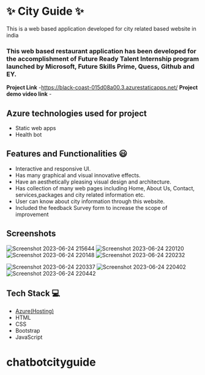 # ✨ City Guide ✨

This is a web based application developed for city related based website in india

### This web based restaurant application has been developed for the accomplishment of Future Ready Talent Internship program launched by Microsoft, Future Skills Prime, Quess, Github and EY.


**Project Link** -https://black-coast-015d08a00.3.azurestaticapps.net/
**Project demo video link** -
## Azure technologies used for project
- Static web apps
- Health bot

## Features and Functionalities 😃

- Interactive and responsive UI.
- Has many graphical and visual innovative effects.
- Have an aesthetically pleasing visual design and architecture.
- Has collection of many web pages including Home, About Us, Contact, services,packages and city  related information etc.
- User can know about city information through this website.
- Included the feedback Survey form to increase the scope of improvement 

## Screenshots





![Screenshot 2023-06-24 215644](https://github.com/thanvitha-gullipalli/chatbotcityguide/assets/128880478/5907b1f9-401b-40e5-951a-a56ddd3d10bc)
![Screenshot 2023-06-24 220120](https://github.com/thanvitha-gullipalli/chatbotcityguide/assets/128880478/42aaf4b0-9917-442d-98cf-decf3a71d567)
![Screenshot 2023-06-24 220148](https://github.com/thanvitha-gullipalli/chatbotcityguide/assets/128880478/a248cb61-d993-4845-8ede-bddca5ac43d7)
![Screenshot 2023-06-24 220232](https://github.com/thanvitha-gullipalli/chatbotcityguide/assets/128880478/e3d5bc98-b748-468c-90e9-0fc1312ca773)

![Screenshot 2023-06-24 220337](https://github.com/thanvitha-gullipalli/chatbotcityguide/assets/128880478/1e74213e-2874-47f0-83c7-3489de18176f)
![Screenshot 2023-06-24 220402](https://github.com/thanvitha-gullipalli/chatbotcityguide/assets/128880478/887fd7d4-d887-4934-ad5e-cc787315ba38)
![Screenshot 2023-06-24 220442](https://github.com/thanvitha-gullipalli/chatbotcityguide/assets/128880478/41517208-28a8-4120-bbbc-46c8fc7f3665)





## Tech Stack 💻

- [Azure(Hosting)](https://azure.microsoft.com/en-in/features/azure-portal/)
- HTML
- CSS
- Bootstrap
- JavaScript
# chatbotcityguide
